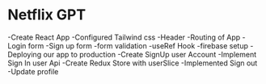 # Netflix GPT

-Create React App
-Configured Tailwind css
-Header
-Routing of App
-Login form
-Sign up form
-form validation
-useRef Hook
-firebase setup
-Deploying our app to production
-Create SignUp user Account
-Implement Sign In user Api
-Create Redux Store with userSlice
-Implemented Sign out
-Update profile
